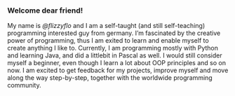 ### Welcome dear friend!

My name is _@flizzyflo_ and I am a self-taught (and still self-teaching) programming interested guy from germany.
I’m fascinated by the creative power of programming, thus I am exited to learn and enable myself to create anything I like to.
Currently, I am programming mostly with Python and learning Java, and did a littlebit in Pascal as well. I would still consider myself a beginner, even though I learn a lot about OOP principles and so on now.
I am excited to get feedback for my projects, improve myself and move along the way step-by-step, together with the worldwide programming community.


<!---
flizzyflo/flizzyflo is a ✨ special ✨ repository because its `README.md` (this file) appears on your GitHub profile.
You can click the Preview link to take a look at your changes.
--->

